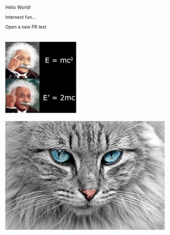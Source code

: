 Hello World!


Intersect fun...

Open a new PR test

![Get smart...](./download.jpeg)
=======





![Alt text](./cat-1045782_640.jpg)

